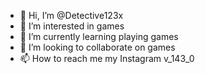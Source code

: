 - 👋 Hi, I’m @Detective123x
- 👀 I’m interested in games 
- 🌱 I’m currently learning playing games 
- 💞️ I’m looking to collaborate on games
- 📫 How to reach me my Instagram v_143_0

<!---
Detective123x/Detective123x is a ✨ special ✨ repository because its `README.md` (this file) appears on your GitHub profile.
You can click the Preview link to take a look at your changes.
--->
